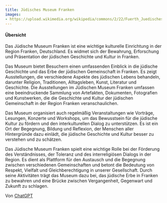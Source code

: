 ```yaml
---
title: Jüdisches Museum Franken
images: 
- https://upload.wikimedia.org/wikipedia/commons/2/22/Fuerth_Juedisches_Museum.jpg
---
```


#### Übersicht

Das Jüdische Museum Franken ist eine wichtige kulturelle Einrichtung in der Region Franken, Deutschland. Es widmet sich der Bewahrung, Erforschung und Präsentation der jüdischen Geschichte und Kultur in Franken.

Das Museum bietet Besuchern einen umfassenden Einblick in die jüdische Geschichte und das Erbe der jüdischen Gemeinschaft in Franken. Es zeigt Ausstellungen, die verschiedene Aspekte des jüdischen Lebens behandeln, darunter Religion, Traditionen, Alltagsleben, Kunst, Literatur und Geschichte. Die Ausstellungen im Jüdischen Museum Franken umfassen eine beeindruckende Sammlung von Artefakten, Dokumenten, Fotografien und Kunstwerken, die die Geschichte und Kultur der jüdischen Gemeinschaft in der Region Franken veranschaulichen.

Das Museum organisiert auch regelmäßig Veranstaltungen wie Vorträge, Lesungen, Konzerte und Workshops, um das Bewusstsein für die jüdische Kultur zu fördern und den interkulturellen Dialog zu unterstützen. Es ist ein Ort der Begegnung, Bildung und Reflexion, der Menschen aller Hintergründe dazu einlädt, die jüdische Geschichte und Kultur besser zu verstehen und zu schätzen.

Das Jüdische Museum Franken spielt eine wichtige Rolle bei der Förderung des Verständnisses, der Toleranz und des interreligiösen Dialogs in der Region. Es dient als Plattform für den Austausch und die Begegnung zwischen verschiedenen Gemeinschaften und betont die Bedeutung von Respekt, Vielfalt und Gleichberechtigung in unserer Gesellschaft. Durch seine Aktivitäten trägt das Museum dazu bei, das jüdische Erbe in Franken zu bewahren und eine Brücke zwischen Vergangenheit, Gegenwart und Zukunft zu schlagen.

Von [ChatGPT](https://chat.openai.com)